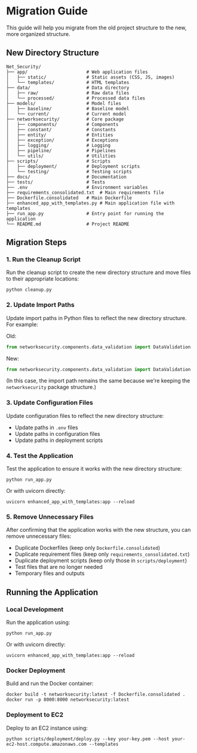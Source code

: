 # Migration Guide

This guide will help you migrate from the old project structure to the new, more organized structure.

## New Directory Structure

```
Net_Security/
├── app/                      # Web application files
│   ├── static/               # Static assets (CSS, JS, images)
│   └── templates/            # HTML templates
├── data/                     # Data directory
│   ├── raw/                  # Raw data files
│   └── processed/            # Processed data files
├── models/                   # Model files
│   ├── baseline/             # Baseline model
│   └── current/              # Current model
├── networksecurity/          # Core package
│   ├── components/           # Components
│   ├── constant/             # Constants
│   ├── entity/               # Entities
│   ├── exception/            # Exceptions
│   ├── logging/              # Logging
│   ├── pipeline/             # Pipelines
│   └── utils/                # Utilities
├── scripts/                  # Scripts
│   ├── deployment/           # Deployment scripts
│   └── testing/              # Testing scripts
├── docs/                     # Documentation
├── tests/                    # Tests
├── .env                      # Environment variables
├── requirements_consolidated.txt  # Main requirements file
├── Dockerfile.consolidated   # Main Dockerfile
├── enhanced_app_with_templates.py # Main application file with templates
├── run_app.py                # Entry point for running the application
└── README.md                 # Project README
```

## Migration Steps

### 1. Run the Cleanup Script

Run the cleanup script to create the new directory structure and move files to their appropriate locations:

```
python cleanup.py
```

### 2. Update Import Paths

Update import paths in Python files to reflect the new directory structure. For example:

Old:
```python
from networksecurity.components.data_validation import DataValidation
```

New:
```python
from networksecurity.components.data_validation import DataValidation
```

(In this case, the import path remains the same because we're keeping the `networksecurity` package structure.)

### 3. Update Configuration Files

Update configuration files to reflect the new directory structure:

- Update paths in `.env` files
- Update paths in configuration files
- Update paths in deployment scripts

### 4. Test the Application

Test the application to ensure it works with the new directory structure:

```
python run_app.py
```

Or with uvicorn directly:

```
uvicorn enhanced_app_with_templates:app --reload
```

### 5. Remove Unnecessary Files

After confirming that the application works with the new structure, you can remove unnecessary files:

- Duplicate Dockerfiles (keep only `Dockerfile.consolidated`)
- Duplicate requirement files (keep only `requirements_consolidated.txt`)
- Duplicate deployment scripts (keep only those in `scripts/deployment`)
- Test files that are no longer needed
- Temporary files and outputs

## Running the Application

### Local Development

Run the application using:
```
python run_app.py
```

Or with uvicorn directly:
```
uvicorn enhanced_app_with_templates:app --reload
```

### Docker Deployment

Build and run the Docker container:
```
docker build -t networksecurity:latest -f Dockerfile.consolidated .
docker run -p 8000:8000 networksecurity:latest
```

### Deployment to EC2

Deploy to an EC2 instance using:
```
python scripts/deployment/deploy.py --key your-key.pem --host your-ec2-host.compute.amazonaws.com --templates
```
